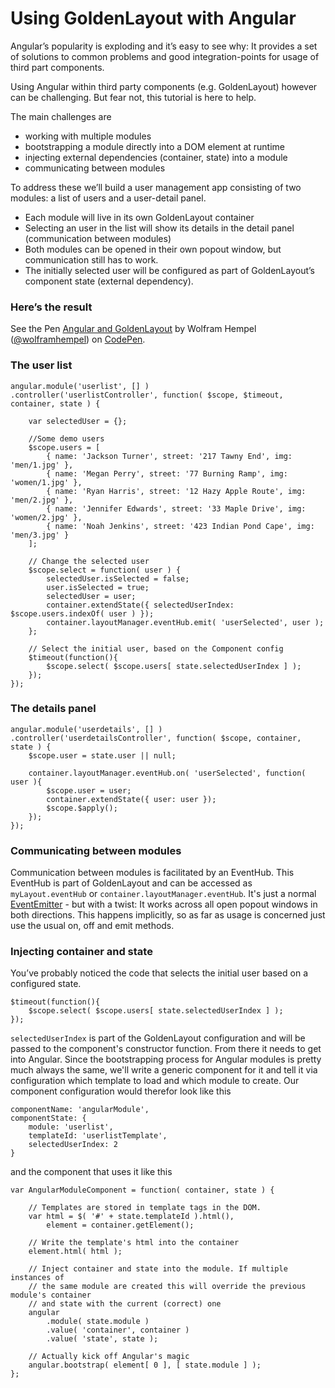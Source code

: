 Using GoldenLayout with Angular
============================================

Angular’s popularity is exploding and it’s easy to see why: It provides a set of solutions to common problems and good integration-points for usage of third part components.

Using Angular within third party components (e.g. GoldenLayout) however can be challenging. But fear not, this tutorial is here to help.

The main challenges are
-	working with multiple modules
-	bootstrapping a module directly into a DOM element at runtime
-	injecting external dependencies (container, state) into a module
-	communicating between modules

To address these we’ll build a user management app consisting of two modules: a list of users and a user-detail panel.

- 	Each module will live in its own GoldenLayout container
-	Selecting an user in the list will show its details in the detail panel (communication between modules)
-	Both modules can be opened in their own popout window, but communication still has to work.
-	The initially selected user will be configured as part of GoldenLayout’s component state (external dependency).

### Here’s the result
<p data-height="268" data-theme-id="7376" data-slug-hash="9cc03061dd363f9b3d014ad4c6b7937d" data-default-tab="result" class='codepen'>See the Pen <a href='http://codepen.io/wolframhempel/pen/9cc03061dd363f9b3d014ad4c6b7937d/'>Angular and GoldenLayout</a> by Wolfram Hempel (<a href='http://codepen.io/wolframhempel'>@wolframhempel</a>) on <a href='http://codepen.io'>CodePen</a>.</p>
<script async src="//codepen.io/assets/embed/ei.js"></script>

### The user list

	angular.module('userlist', [] )
	.controller('userlistController', function( $scope, $timeout, container, state ) {

		var selectedUser = {};

		//Some demo users
		$scope.users = [
			{ name: 'Jackson Turner', street: '217 Tawny End', img: 'men/1.jpg' },
			{ name: 'Megan Perry', street: '77 Burning Ramp', img: 'women/1.jpg' },
			{ name: 'Ryan Harris', street: '12 Hazy Apple Route', img: 'men/2.jpg' },
			{ name: 'Jennifer Edwards', street: '33 Maple Drive', img: 'women/2.jpg' },
			{ name: 'Noah Jenkins', street: '423 Indian Pond Cape', img: 'men/3.jpg' }
		];
		
		// Change the selected user
		$scope.select = function( user ) {
			selectedUser.isSelected = false;
			user.isSelected = true;
			selectedUser = user;
			container.extendState({ selectedUserIndex: $scope.users.indexOf( user ) });
			container.layoutManager.eventHub.emit( 'userSelected', user );
		};

		// Select the initial user, based on the Component config
		$timeout(function(){
			$scope.select( $scope.users[ state.selectedUserIndex ] );
		});
	});

### The details panel

	angular.module('userdetails', [] )
	.controller('userdetailsController', function( $scope, container, state ) {
		$scope.user = state.user || null;

		container.layoutManager.eventHub.on( 'userSelected', function( user ){
			$scope.user = user;
			container.extendState({ user: user });
			$scope.$apply();
		});
	});

### Communicating between modules
Communication between modules is facilitated by an EventHub. This EventHub is part of GoldenLayout and can be 
accessed as `myLayout.eventHub` or `container.layoutManager.eventHub`. It's just a normal [EventEmitter](../docs/EventEmitter.html) - but with a twist: It works across all open popout windows in both directions. This happens implicitly, so as far as usage is concerned just use the usual on, off and emit methods.

	
### Injecting container and state
You’ve probably noticed the code that selects the initial user based on a configured state.
	
	$timeout(function(){
		$scope.select( $scope.users[ state.selectedUserIndex ] );
	});

`selectedUserIndex` is part of the GoldenLayout configuration and will be passed to the component's constructor function.
From there it needs to get into Angular. Since the bootstrapping process for Angular modules is pretty much always the same, we'll write a generic component for it and tell it via configuration which template to load and which module to create. Our component configuration would therefor look like this 

	componentName: 'angularModule',
	componentState: {
		module: 'userlist',
		templateId: 'userlistTemplate',
		selectedUserIndex: 2
	}

and the component that uses it like this

	var AngularModuleComponent = function( container, state ) {
		
		// Templates are stored in template tags in the DOM.
		var html = $( '#' + state.templateId ).html(),
			element = container.getElement();
		
		// Write the template's html into the container
		element.html( html );

		// Inject container and state into the module. If multiple instances of
		// the same module are created this will override the previous module's container
		// and state with the current (correct) one
		angular
			.module( state.module )
			.value( 'container', container )
			.value( 'state', state );

		// Actually kick off Angular's magic
		angular.bootstrap( element[ 0 ], [ state.module ] );
	};